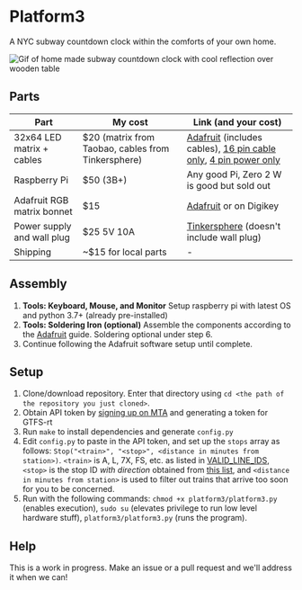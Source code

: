 # Platform3
A NYC subway countdown clock within the comforts of your own home.

![Gif of home made subway countdown clock with cool reflection over wooden table](https://user-images.githubusercontent.com/5365169/171101291-5e7b06ce-0cba-47dd-8b86-aed2dba16a6f.gif)

## Parts
Part | My cost | Link (and your cost)
-|-|-
32x64 LED matrix + cables | $20 (matrix from Taobao, cables from Tinkersphere) | [Adafruit](https://www.adafruit.com/product/2276) (includes cables), [16 pin cable only](https://tinkersphere.com/cables-wires/1973-16-pin-2x8-ribbon-cable.html), [4 pin power only](https://tinkersphere.com/led-matrix-panels/1229-0-15-pitch-4-pin-power-cable-w-spade-connectors.html)
Raspberry Pi | $50 (3B+) | Any good Pi, Zero 2 W is good but sold out
Adafruit RGB matrix bonnet | $15 | [Adafruit](https://www.adafruit.com/product/3211) or on Digikey
Power supply and wall plug | $25 5V 10A | [Tinkersphere](https://tinkersphere.com/power/830-5v-10a-dc-power-adapter.html) (doesn't include wall plug)
Shipping | ~$15 for local parts | -

## Assembly
1. **Tools: Keyboard, Mouse, and Monitor** Setup raspberry pi with latest OS and python 3.7+ (already pre-installed)
2. **Tools: Soldering Iron (optional)** Assemble the components according to the [Adafruit](https://learn.adafruit.com/adafruit-rgb-matrix-bonnet-for-raspberry-pi/driving-matrices) guide. Soldering optional under step 6.
3. Continue following the Adafruit software setup until complete.

## Setup
1. Clone/download repository. Enter that directory using `cd <the path of the repository you just cloned>`.
2. Obtain API token by [signing up on MTA](https://api.mta.info/#/signup) and generating a token for GTFS-rt
3. Run `make` to install dependencies and generate `config.py`
4. Edit `config.py` to paste in the API token, and set up the `stops` array as follows: `Stop("<train>", "<stop>", <distance in minutes from station>)`. `<train>` is A, L, 7X, FS, etc. as listed in [VALID_LINE_IDS](platform3/constants.py), `<stop>` is the stop ID _with direction_ obtained from [this list](https://github.com/Andrew-Dickinson/nyct-gtfs/blob/master/nyct_gtfs/gtfs_static/stops.txt), and `<distance in minutes from station>` is used to filter out trains that arrive too soon for you to be concerned.
5. Run with the following commands: `chmod +x platform3/platform3.py` (enables execution), `sudo su` (elevates privilege to run low level hardware stuff), `platform3/platform3.py` (runs the program).

## Help
This is a work in progress. Make an issue or a pull request and we'll address it when we can!
